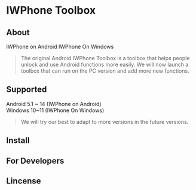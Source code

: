 # IWPhone Toolbox

## About
IWPhone on Android
IWPhone On Windows
>The original Android IWPhone Toolbox is a toolbox that helps people unlock and use Android functions more easily. We will now launch a toolbox that can run on the PC version and add more new functions.

## Supported
Android 5.1 ~ 14 (IWPhone on Android)  
Windows 10~11 (IWPhone On Windows)
>We will try our best to adapt to more versions in the future versions.

## Install


## For Developers


## Lincense
